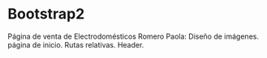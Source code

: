 # Bootstrap2
Página de venta de Electrodomésticos
Romero Paola:
    Diseño de imágenes.
    página de inicio.
    Rutas relativas.
    Header.
